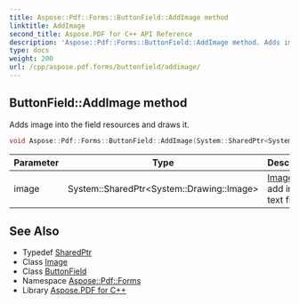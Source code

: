 ```yaml
---
title: Aspose::Pdf::Forms::ButtonField::AddImage method
linktitle: AddImage
second_title: Aspose.PDF for C++ API Reference
description: 'Aspose::Pdf::Forms::ButtonField::AddImage method. Adds image into the field resources and draws it in C++.'
type: docs
weight: 200
url: /cpp/aspose.pdf.forms/buttonfield/addimage/
---
```

## ButtonField::AddImage method


Adds image into the field resources and draws it.

```cpp
void Aspose::Pdf::Forms::ButtonField::AddImage(System::SharedPtr<System::Drawing::Image> image)
```


| Parameter | Type | Description |
| --- | --- | --- |
| image | System::SharedPtr\<System::Drawing::Image\> | [Image](../../../aspose.pdf/image/) ot add into text field. |

## See Also

* Typedef [SharedPtr](../../../system/sharedptr/)
* Class [Image](../../../system.drawing/image/)
* Class [ButtonField](../)
* Namespace [Aspose::Pdf::Forms](../../)
* Library [Aspose.PDF for C++](../../../)

